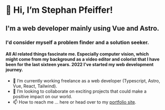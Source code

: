 # 👋 Hi, I’m Stephan Pfeiffer!
## I'm a web developer mainly using Vue and Astro.
### I'd consider myself a problem finder and a solution seeker.
#### All AI related things fascinate me. Especially computer vision, which might come from my background as a video editor and colorist that I have been for the last sixteen years. 2022 I've started my web development journey.

- 🌱 I’m currently working freelance as a web developer (Typescript, Astro, Vue, React, Tailwind).
- 💞️ I’m looking to collaborate on exciting projects that could make a positive impact on our world.
- 📫 How to reach me ... here or head over to my [portfolio site](https://www.stephthedev.de). 

<!---
Steph-The-Dev/Steph-The-Dev is a ✨ special ✨ repository because its `README.md` (this file) appears on your GitHub profile.
You can click the Preview link to take a look at your changes.
--->
